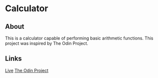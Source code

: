 # Calculator
## About
This is a calculator capable of performing basic arithmetic functions. This project was inspired by The Odin Project.
## Links
[Live]()
[The Odin Project](https://www.theodinproject.com)